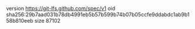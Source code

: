 version https://git-lfs.github.com/spec/v1
oid sha256:29b7aad031b78db4991eb5b57b599b74b07b05ccfe9ddabdc1ab9b158b810eeb
size 87102
